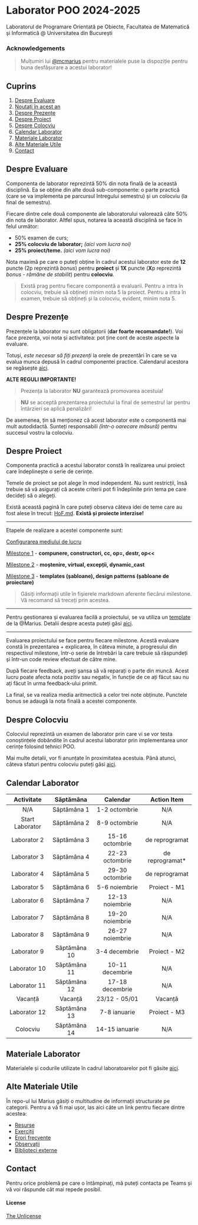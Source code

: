 
# Laborator POO 2024-2025
Laboratorul de Programare Orientată pe Obiecte, Facultatea de Matematică și Informatică @ Universitatea din București

### Acknowledgements
> Mulțumiri lui [@mcmarius](https://github.com/mcmarius) pentru materialele puse la dispoziție pentru buna desfășurare a acestui laborator!

## Cuprins
1. [Despre Evaluare](#despre-evaluare)
2. [Noutați în acest an](#noutăți-în-acest-an)
2. [Despre Prezențe](#despre-prezențe)
3. [Despre Proiect](#despre-proiect)
4. [Despre Colocviu](#despre-colocviu)
5. [Calendar Laborator](#calendar-laborator)
6. [Materiale Laborator](#materiale-laborator)
7. [Alte Materiale Utile](#alte-materiale-utile)
8. [Contact](#contact)


## Despre Evaluare
Componenta de laborator reprezintă 50% din nota finală de la această disciplină. Ea se obține din alte două sub-componente: o parte practică (care se va implementa pe parcursul întregului semestru) și un colocviu (la final de semestru).

Fiecare dintre cele două componente ale laboratorului valorează câte 50% din nota de laborator. Altfel spus, notarea la această disciplină se face în felul următor:

- 50% examen de curs;
- **25% colocviu de laborator;** *(aici vom lucra noi)*
- **25% proiect/teme.** *(aici vom lucra noi)*

Nota maximă pe care o puteți obține în cadrul acestui laborator este de **12** puncte (2p reprezintă *bonus*) pentru **proiect** și **1X** puncte (**X**p reprezintă *bonus* - *rămâne de stabilit*) pentru **colocviu**.

> Există prag pentru fiecare componentă a evaluarii. Pentru a intra în colocviu, trebuie să obțineți minim nota 5 la proiect. Pentru a intra în examen, trebuie să obțineți și la colocviu, evident, minim nota 5.

## Despre Prezențe
Prezențele la laborator nu sunt obligatorii (**dar foarte recomandate!**).
Voi face prezența, voi nota și activitatea: pot ține cont de aceste aspecte la evaluare.

Totuși, *este necesar să fiți prezenți* la orele de prezentări în care se va evalua munca depusă în cadrul componentei practice. Calendarul acestora se regăsește [aici](#calendar-laborator).


**ALTE REGULI IMPORTANTE!**
> Prezența la laborator **NU** garantează promovarea acestuia!

> **NU** se acceptă prezentarea proiectului la final de semestru! Iar pentru întârzieri se aplică penalizări!

De asemenea, țin să menționez că acest laborator este o componentă mai mult autodidactă. Sunteți responsabili *(într-o oarecare măsură)* pentru succesul vostru la colocviu.

## Despre Proiect
Componenta practică a acestui laborator constă în realizarea unui proiect care îndeplinește o serie de cerințe.

Temele de proiect se pot alege în mod independent. Nu sunt restricții, însă trebuie să vă asigurați că aceste criterii pot fi îndeplinite prin tema pe care decideți să o alegeți.

Există această pagină în care puteți observa câteva idei de teme care au fost alese în trecut: [HoF.md](https://github.com/mcmarius/poo/blob/master/HoF.md). **Există și proiecte interzise!**

***
Etapele de realizare a acestei componente sunt:

[Configurarea mediului de lucru](https://github.com/mcmarius/poo/tree/master/env)

[Milestone 1](https://github.com/mcmarius/poo/tree/master/tema-1) - **compunere, constructori, cc, op=, destr, op<<**

[Milestone 2](https://github.com/mcmarius/poo/tree/master/tema-2) - **moștenire, virtual, excepții, dynamic_cast**

[Milestone 3](https://github.com/mcmarius/poo/tree/master/tema-3) - **templates (șabloane), design patterns (șabloane de proiectare)**

> Găsiți informații utile în fișierele markdown aferente fiecărui milestone. Vă recomand să treceți prin acestea.

***

Pentru gestionarea și evaluarea facilă a proiectului, se va utiliza un [template](https://github.com/MaximTiberiu/oop-template) de la @Marius. Detalii despre acesta puteți găsi [aici](https://github.com/mcmarius/poo/blob/master/env/setup.md).

***

Evaluarea proiectului se face pentru fiecare milestone. Acestă evaluare constă în prezentarea + explicarea, în câteva minute, a progresului din respectivul milestone, într-o serie de întrebări la care trebuie să răspundeți și într-un code review efectuat de către mine.

După fiecare feedback, aveți șansa să vă reparați o parte din muncă. Acest lucru poate afecta nota pozitiv sau negativ, în funcție de ce ați făcut sau nu ați făcut în urma feedback-ului primit.

La final, se va realiza media aritmectică a celor trei note obținute. Punctele bonus se adaugă la nota finală a acestei componente.

## Despre Colocviu
Colocviul reprezintă un examen de laborator prin care vi se vor testa conoștințele dobândite în cadrul acestui laborator prin implementarea unor cerințe folosind tehnici POO.

Mai multe detalii, vor fi anunțate în proximitatea acestuia. Până atunci, câteva sfaturi pentru colocviu puteți găsi [aici](https://github.com/mcmarius/poo/blob/master/colocviu.md).

## Calendar Laborator
| Activitate      | Săptămâna         | Calendar          | Action Item     |
| :-----------:   | :---------------: | :-------------:   | :-------------: |
| N/A             | Săptămâna 1       | 1-2 octombrie     | N/A             |
| Start Laborator | Săptămâna 2       | 8-9 octombrie     | N/A             |
| Laborator 2     | Săptămâna 3       | 15-16 octombrie   | de reprogramat  |
| Laborator 3     | Săptămâna 4       | 22-23 octombrie   | de reprogramat* |
| Laborator 4     | Săptămâna 5       | 29-30 octombrie   | de reprogramat  |
| Laborator 5     | Săptămâna 6       | 5-6 noiembrie     | Proiect - M1    |
| Laborator 6     | Săptămâna 7       | 12-13 noiembrie   | N/A             |
| Laborator 7     | Săptămâna 8       | 19-20 noiembrie   | N/A             |
| Laborator 8     | Săptămâna 9       | 26-27 noiembrie   | N/A             |
| Laborator 9     | Săptămâna 10      | 3-4 decembrie     | Proiect - M2    |
| Laborator 10    | Săptămâna 11      | 10-11 decembrie   | N/A             |
| Laborator 11    | Săptămâna 12      | 17-18 decembrie   | N/A             |
| Vacanță         | Vacanță           | 23/12 - 05/01     | Vacanță         |
| Laborator 12    | Săptămâna 13      | 7-8 ianuarie      | Proiect - M3    |
| Colocviu        | Săptămâna 14      | 14-15 ianuarie    | N/A             |

## Materiale Laborator
Materialele și codurile utilizate în cadrul laboratoarelor pot fi găsite [aici](https://github.com/MaximTiberiu/oop-lab/tree/main/materiale/).

## Alte Materiale Utile
În repo-ul lui Marius găsiți o multitudine de informații structurate pe categorii. Pentru a vă fi mai ușor, las aici câte un link pentru fiecare dintre acestea:

- [Resurse](https://github.com/mcmarius/poo/blob/master/README.md#resurse)
- [Exerciții](https://github.com/mcmarius/poo/tree/master/exercitii)
- [Erori frecvente](https://github.com/mcmarius/poo/blob/master/erori.md)
- [Observații](https://github.com/mcmarius/poo/blob/master/obs.md)
- [Biblioteci externe](https://github.com/mcmarius/poo/blob/master/libs)

## Contact
Pentru orice problemă pe care o întâmpinați, mă puteți contacta pe Teams și vă voi răspunde cât mai repede posibil.

#### License
[The Unlicense](https://github.com/MaximTiberiu/oop-lab/blob/main/LICENSE)

